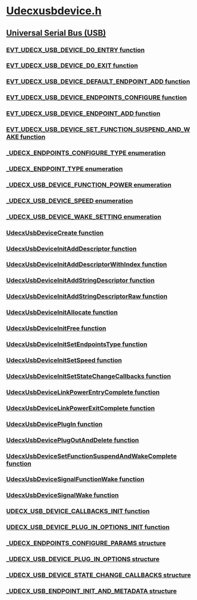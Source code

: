 # [Udecxusbdevice.h](index.md)
## [Universal Serial Bus (USB)](../_usbref/index.md)
### [EVT_UDECX_USB_DEVICE_D0_ENTRY function](../udecxusbdevice/nc-udecxusbdevice-evt_udecx_usb_device_d0_entry.md)
### [EVT_UDECX_USB_DEVICE_D0_EXIT function](../udecxusbdevice/nc-udecxusbdevice-evt_udecx_usb_device_d0_exit.md)
### [EVT_UDECX_USB_DEVICE_DEFAULT_ENDPOINT_ADD function](../udecxusbdevice/nc-udecxusbdevice-evt_udecx_usb_device_default_endpoint_add.md)
### [EVT_UDECX_USB_DEVICE_ENDPOINTS_CONFIGURE function](../udecxusbdevice/nc-udecxusbdevice-evt_udecx_usb_device_endpoints_configure.md)
### [EVT_UDECX_USB_DEVICE_ENDPOINT_ADD function](../udecxusbdevice/nc-udecxusbdevice-evt_udecx_usb_device_endpoint_add.md)
### [EVT_UDECX_USB_DEVICE_SET_FUNCTION_SUSPEND_AND_WAKE function](../udecxusbdevice/nc-udecxusbdevice-evt_udecx_usb_device_set_function_suspend_and_wake.md)
### [_UDECX_ENDPOINTS_CONFIGURE_TYPE enumeration](../udecxusbdevice/ne-udecxusbdevice-_udecx_endpoints_configure_type.md)
### [_UDECX_ENDPOINT_TYPE enumeration](../udecxusbdevice/ne-udecxusbdevice-_udecx_endpoint_type.md)
### [_UDECX_USB_DEVICE_FUNCTION_POWER enumeration](../udecxusbdevice/ne-udecxusbdevice-_udecx_usb_device_function_power.md)
### [_UDECX_USB_DEVICE_SPEED enumeration](../udecxusbdevice/ne-udecxusbdevice-_udecx_usb_device_speed.md)
### [_UDECX_USB_DEVICE_WAKE_SETTING enumeration](../udecxusbdevice/ne-udecxusbdevice-_udecx_usb_device_wake_setting.md)
### [UdecxUsbDeviceCreate function](../udecxusbdevice/nf-udecxusbdevice-udecxusbdevicecreate.md)
### [UdecxUsbDeviceInitAddDescriptor function](../udecxusbdevice/nf-udecxusbdevice-udecxusbdeviceinitadddescriptor.md)
### [UdecxUsbDeviceInitAddDescriptorWithIndex function](../udecxusbdevice/nf-udecxusbdevice-udecxusbdeviceinitadddescriptorwithindex.md)
### [UdecxUsbDeviceInitAddStringDescriptor function](../udecxusbdevice/nf-udecxusbdevice-udecxusbdeviceinitaddstringdescriptor.md)
### [UdecxUsbDeviceInitAddStringDescriptorRaw function](../udecxusbdevice/nf-udecxusbdevice-udecxusbdeviceinitaddstringdescriptorraw.md)
### [UdecxUsbDeviceInitAllocate function](../udecxusbdevice/nf-udecxusbdevice-udecxusbdeviceinitallocate.md)
### [UdecxUsbDeviceInitFree function](../udecxusbdevice/nf-udecxusbdevice-udecxusbdeviceinitfree.md)
### [UdecxUsbDeviceInitSetEndpointsType function](../udecxusbdevice/nf-udecxusbdevice-udecxusbdeviceinitsetendpointstype.md)
### [UdecxUsbDeviceInitSetSpeed function](../udecxusbdevice/nf-udecxusbdevice-udecxusbdeviceinitsetspeed.md)
### [UdecxUsbDeviceInitSetStateChangeCallbacks function](../udecxusbdevice/nf-udecxusbdevice-udecxusbdeviceinitsetstatechangecallbacks.md)
### [UdecxUsbDeviceLinkPowerEntryComplete function](../udecxusbdevice/nf-udecxusbdevice-udecxusbdevicelinkpowerentrycomplete.md)
### [UdecxUsbDeviceLinkPowerExitComplete function](../udecxusbdevice/nf-udecxusbdevice-udecxusbdevicelinkpowerexitcomplete.md)
### [UdecxUsbDevicePlugIn function](../udecxusbdevice/nf-udecxusbdevice-udecxusbdeviceplugin.md)
### [UdecxUsbDevicePlugOutAndDelete function](../udecxusbdevice/nf-udecxusbdevice-udecxusbdeviceplugoutanddelete.md)
### [UdecxUsbDeviceSetFunctionSuspendAndWakeComplete function](../udecxusbdevice/nf-udecxusbdevice-udecxusbdevicesetfunctionsuspendandwakecomplete.md)
### [UdecxUsbDeviceSignalFunctionWake function](../udecxusbdevice/nf-udecxusbdevice-udecxusbdevicesignalfunctionwake.md)
### [UdecxUsbDeviceSignalWake function](../udecxusbdevice/nf-udecxusbdevice-udecxusbdevicesignalwake.md)
### [UDECX_USB_DEVICE_CALLBACKS_INIT function](../udecxusbdevice/nf-udecxusbdevice-udecx_usb_device_callbacks_init.md)
### [UDECX_USB_DEVICE_PLUG_IN_OPTIONS_INIT function](../udecxusbdevice/nf-udecxusbdevice-udecx_usb_device_plug_in_options_init.md)
### [_UDECX_ENDPOINTS_CONFIGURE_PARAMS structure](../udecxusbdevice/ns-udecxusbdevice-_udecx_endpoints_configure_params.md)
### [_UDECX_USB_DEVICE_PLUG_IN_OPTIONS structure](../udecxusbdevice/ns-udecxusbdevice-_udecx_usb_device_plug_in_options.md)
### [_UDECX_USB_DEVICE_STATE_CHANGE_CALLBACKS structure](../udecxusbdevice/ns-udecxusbdevice-_udecx_usb_device_state_change_callbacks.md)
### [_UDECX_USB_ENDPOINT_INIT_AND_METADATA structure](../udecxusbdevice/ns-udecxusbdevice-_udecx_usb_endpoint_init_and_metadata.md)
